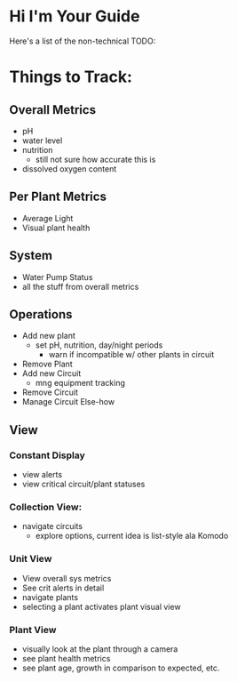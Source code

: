 # Hi I'm Your Guide

Here's a list of the non-technical TODO:

# Things to Track:

## Overall Metrics
 * pH
 * water level
 * nutrition
    * still not sure how accurate this is
 * dissolved oxygen content

## Per Plant Metrics
 * Average Light
 * Visual plant health

## System
 * Water Pump Status
 * all the stuff from overall metrics

## Operations
 * Add new plant
   * set pH, nutrition, day/night periods
     * warn if incompatible w/ other plants in circuit
 * Remove Plant
 * Add new Circuit
   * mng equipment tracking
 * Remove Circuit
 * Manage Circuit Else-how

## View
### Constant Display
 * view alerts
 * view critical circuit/plant statuses
### Collection View:
 * navigate circuits
   * explore options, current idea is list-style ala Komodo
### Unit View
 * View overall sys metrics
 * See crit alerts in detail
 * navigate plants
 * selecting a plant activates plant visual view
### Plant View
 * visually look at the plant through a camera
 * see plant health metrics
 * see plant age, growth in comparison to expected, etc.

